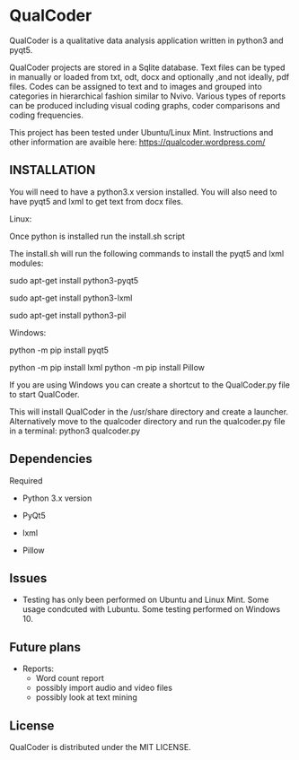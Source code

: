 # QualCoder
QualCoder is a qualitative data analysis application written in python3 and pyqt5.

QualCoder projects are stored in a Sqlite database. Text files can be typed in manually or loaded from txt, odt, docx and optionally ,and not ideally, pdf files. Codes can be assigned to text and to images and grouped into categories in hierarchical fashion similar to Nvivo. Various types of reports can be produced including visual coding graphs, coder comparisons and coding frequencies.

This project has been tested under Ubuntu/Linux Mint.
Instructions and other information are avaible here: https://qualcoder.wordpress.com/

## INSTALLATION
You will need to have a python3.x version installed.
You will also need to have pyqt5 and lxml to get text from docx files.

Linux:

Once python is installed run the install.sh script

The install.sh will run the following commands to install the pyqt5 and lxml modules:

sudo apt-get install python3-pyqt5

sudo apt-get install python3-lxml

sudo apt-get install python3-pil

Windows: 

python -m pip install pyqt5 

python -m pip install lxml
python -m pip install Pillow

If you are using Windows you can create a shortcut to the QualCoder.py file to start QualCoder.


This will install QualCoder in the /usr/share directory and create a launcher. Alternatively move to the qualcoder directory and run the qualcoder.py file in a terminal: python3 qualcoder.py

## Dependencies
Required

* Python 3.x version

* PyQt5

* lxml

* Pillow

## Issues
* Testing has only been performed on Ubuntu and Linux Mint. Some usage condcuted with Lubuntu. Some testing performed on Windows 10.

## Future plans
* Reports:
    * Word count report
    * possibly import audio and video files
    * possibly look at text mining

## License
QualCoder is distributed under the MIT LICENSE.
